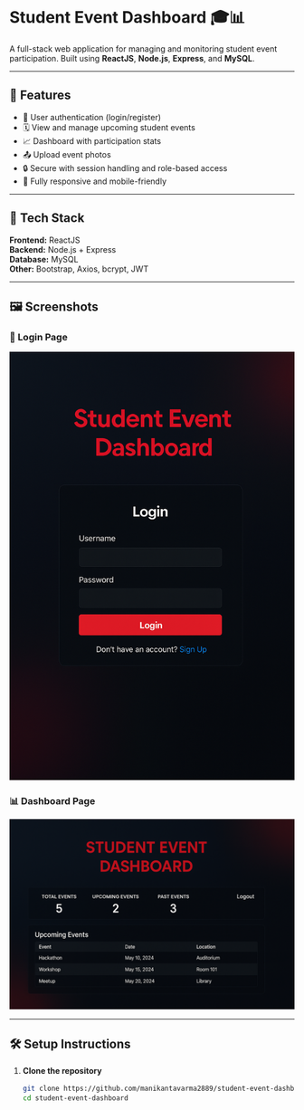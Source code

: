 # Student Event Dashboard 🎓📊

A full-stack web application for managing and monitoring student event participation. Built using **ReactJS**, **Node.js**, **Express**, and **MySQL**.

---

## 📌 Features

- 👤 User authentication (login/register)
- 🗓️ View and manage upcoming student events
- 📈 Dashboard with participation stats
- 📤 Upload event photos
- 🔒 Secure with session handling and role-based access
- 📱 Fully responsive and mobile-friendly

---

## 🚀 Tech Stack

**Frontend:** ReactJS  
**Backend:** Node.js + Express  
**Database:** MySQL  
**Other:** Bootstrap, Axios, bcrypt, JWT

---

## 🖼️ Screenshots

### 🔐 Login Page
![Login](screenshots/Login.png)

### 📊 Dashboard Page
![Dashboard](screenshots/Dashboard.png)

---

## 🛠️ Setup Instructions

1. **Clone the repository**
   ```bash
   git clone https://github.com/manikantavarma2889/student-event-dashboard.git
   cd student-event-dashboard
